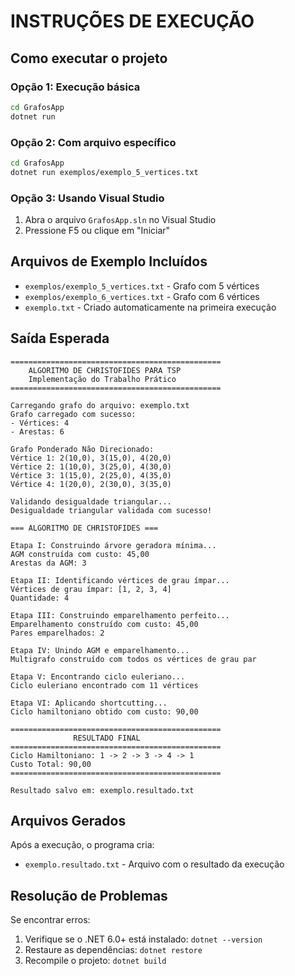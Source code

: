 # INSTRUÇÕES DE EXECUÇÃO

## Como executar o projeto

### Opção 1: Execução básica
```bash
cd GrafosApp
dotnet run
```

### Opção 2: Com arquivo específico
```bash
cd GrafosApp
dotnet run exemplos/exemplo_5_vertices.txt
```

### Opção 3: Usando Visual Studio
1. Abra o arquivo `GrafosApp.sln` no Visual Studio
2. Pressione F5 ou clique em "Iniciar"

## Arquivos de Exemplo Incluídos

- `exemplos/exemplo_5_vertices.txt` - Grafo com 5 vértices
- `exemplos/exemplo_6_vertices.txt` - Grafo com 6 vértices
- `exemplo.txt` - Criado automaticamente na primeira execução

## Saída Esperada

```
===============================================
    ALGORITMO DE CHRISTOFIDES PARA TSP
    Implementação do Trabalho Prático
===============================================

Carregando grafo do arquivo: exemplo.txt
Grafo carregado com sucesso:
- Vértices: 4
- Arestas: 6

Grafo Ponderado Não Direcionado:
Vértice 1: 2(10,0), 3(15,0), 4(20,0)
Vértice 2: 1(10,0), 3(25,0), 4(30,0)
Vértice 3: 1(15,0), 2(25,0), 4(35,0)
Vértice 4: 1(20,0), 2(30,0), 3(35,0)

Validando desigualdade triangular...
Desigualdade triangular validada com sucesso!

=== ALGORITMO DE CHRISTOFIDES ===

Etapa I: Construindo árvore geradora mínima...
AGM construída com custo: 45,00
Arestas da AGM: 3

Etapa II: Identificando vértices de grau ímpar...
Vértices de grau ímpar: [1, 2, 3, 4]
Quantidade: 4

Etapa III: Construindo emparelhamento perfeito...
Emparelhamento construído com custo: 45,00
Pares emparelhados: 2

Etapa IV: Unindo AGM e emparelhamento...
Multigrafo construído com todos os vértices de grau par

Etapa V: Encontrando ciclo euleriano...
Ciclo euleriano encontrado com 11 vértices

Etapa VI: Aplicando shortcutting...
Ciclo hamiltoniano obtido com custo: 90,00

===============================================
              RESULTADO FINAL
===============================================
Ciclo Hamiltoniano: 1 -> 2 -> 3 -> 4 -> 1
Custo Total: 90,00
===============================================

Resultado salvo em: exemplo.resultado.txt
```

## Arquivos Gerados

Após a execução, o programa cria:
- `exemplo.resultado.txt` - Arquivo com o resultado da execução

## Resolução de Problemas

Se encontrar erros:
1. Verifique se o .NET 6.0+ está instalado: `dotnet --version`
2. Restaure as dependências: `dotnet restore`
3. Recompile o projeto: `dotnet build`
